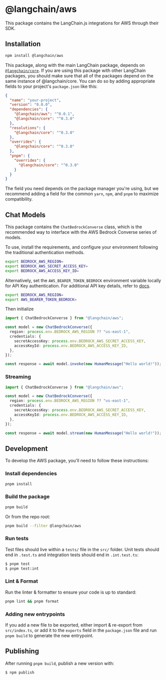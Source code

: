# @langchain/aws

This package contains the LangChain.js integrations for AWS through their SDK.

## Installation

```bash
npm install @langchain/aws
```

This package, along with the main LangChain package, depends on [`@langchain/core`](https://npmjs.com/package/@langchain/core/).
If you are using this package with other LangChain packages, you should make sure that all of the packages depend on the same instance of @langchain/core.
You can do so by adding appropriate fields to your project's `package.json` like this:

```json
{
  "name": "your-project",
  "version": "0.0.0",
  "dependencies": {
    "@langchain/aws": "^0.0.1",
    "@langchain/core": "^0.3.0"
  },
  "resolutions": {
    "@langchain/core": "^0.3.0"
  },
  "overrides": {
    "@langchain/core": "^0.3.0"
  },
  "pnpm": {
    "overrides": {
      "@langchain/core": "^0.3.0"
    }
  }
}
```

The field you need depends on the package manager you're using, but we recommend adding a field for the common `yarn`, `npm`, and `pnpm` to maximize compatibility.

## Chat Models

This package contains the `ChatBedrockConverse` class, which is the recommended way to interface with the AWS Bedrock Converse series of models.

To use, install the requirements, and configure your environment following the traditional authentication methods.

```bash
export BEDROCK_AWS_REGION=
export BEDROCK_AWS_SECRET_ACCESS_KEY=
export BEDROCK_AWS_ACCESS_KEY_ID=
```

Alternatively, set the `AWS_BEARER_TOKEN_BEDROCK` environment variable locally for API Key authentication. For additional API key details, refer to [docs](https://docs.aws.amazon.com/bedrock/latest/userguide/api-keys.html).

```bash
export BEDROCK_AWS_REGION=
export AWS_BEARER_TOKEN_BEDROCK=
```

Then initialize

```typescript
import { ChatBedrockConverse } from "@langchain/aws";

const model = new ChatBedrockConverse({
  region: process.env.BEDROCK_AWS_REGION ?? "us-east-1",
  credentials: {
    secretAccessKey: process.env.BEDROCK_AWS_SECRET_ACCESS_KEY,
    accessKeyId: process.env.BEDROCK_AWS_ACCESS_KEY_ID,
  },
});

const response = await model.invoke(new HumanMessage("Hello world!"));
```

### Streaming

```typescript
import { ChatBedrockConverse } from "@langchain/aws";

const model = new ChatBedrockConverse({
  region: process.env.BEDROCK_AWS_REGION ?? "us-east-1",
  credentials: {
    secretAccessKey: process.env.BEDROCK_AWS_SECRET_ACCESS_KEY,
    accessKeyId: process.env.BEDROCK_AWS_ACCESS_KEY_ID,
  },
});

const response = await model.stream(new HumanMessage("Hello world!"));
```

## Development

To develop the AWS package, you'll need to follow these instructions:

### Install dependencies

```bash
pnpm install
```

### Build the package

```bash
pnpm build
```

Or from the repo root:

```bash
pnpm build --filter @langchain/aws
```

### Run tests

Test files should live within a `tests/` file in the `src/` folder. Unit tests should end in `.test.ts` and integration tests should
end in `.int.test.ts`:

```bash
$ pnpm test
$ pnpm test:int
```

### Lint & Format

Run the linter & formatter to ensure your code is up to standard:

```bash
pnpm lint && pnpm format
```

### Adding new entrypoints

If you add a new file to be exported, either import & re-export from `src/index.ts`, or add it to the `exports` field in the `package.json` file and run `pnpm build` to generate the new entrypoint.

## Publishing

After running `pnpm build`, publish a new version with:

```bash
$ npm publish
```
